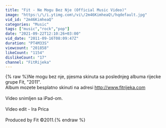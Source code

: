 ```yaml
---
title: "Fit - Ne Mogu Bez Nje (Official Music Video)"
image: "https:\/\/i.ytimg.com\/vi\/2m46KimheaQ\/hqdefault.jpg"
vid_id: "2m46KimheaQ"
categories: "Music"
tags: ["music","rock","pop"]
date: "2021-09-22T12:10:26+03:00"
vid_date: "2011-09-16T08:09:47Z"
duration: "PT4M33S"
viewcount: "201858"
likeCount: "1154"
dislikeCount: "17"
channel: "FitRijeka"
---
```

{% raw %}Ne mogu bez nje, pjesma skinuta sa poslednjeg albuma rijecke grupe Fit, &quot;2011&quot;. <br />Album mozete besplatno skinuti na adresi <a rel="nofollow" target="blank" href="http://www.fitrijeka.com">http://www.fitrijeka.com</a><br /><br />Video snimljen sa iPad-om.<br /><br />Video edit - Ira Prica<br /><br />Produced by Fit ©2011.{% endraw %}

